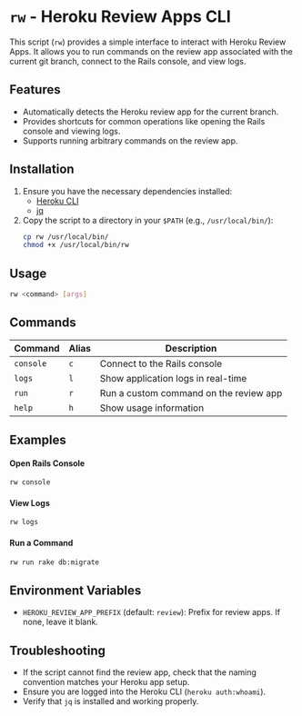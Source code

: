 `rw` - Heroku Review Apps CLI 
=============================

This script (`rw`) provides a simple interface to interact with Heroku Review Apps. It allows you to run commands on the review app associated with the current git branch, connect to the Rails console, and view logs.

Features
--------

- Automatically detects the Heroku review app for the current branch.
- Provides shortcuts for common operations like opening the Rails console and viewing logs.
- Supports running arbitrary commands on the review app.

Installation
------------

1. Ensure you have the necessary dependencies installed:
   - [Heroku CLI](https://devcenter.heroku.com/articles/heroku-cli)
   - [jq](https://stedolan.github.io/jq/)
2. Copy the script to a directory in your `$PATH` (e.g., `/usr/local/bin/`):
   ```sh
   cp rw /usr/local/bin/
   chmod +x /usr/local/bin/rw
   ```

Usage
-----

```sh
rw <command> [args]
```

Commands
--------

| Command   | Alias | Description                                      |
|-----------|-------|--------------------------------------------------|
| `console` | `c`   | Connect to the Rails console                    |
| `logs`    | `l`   | Show application logs in real-time              |
| `run`     | `r`   | Run a custom command on the review app          |
| `help`    | `h`   | Show usage information                          |

Examples
--------

#### Open Rails Console

```sh
rw console
```

#### View Logs

```sh
rw logs
```

#### Run a Command

```sh
rw run rake db:migrate
```

Environment Variables
---------------------

- `HEROKU_REVIEW_APP_PREFIX` (default: `review`): Prefix for review apps. If none, leave it blank.

Troubleshooting
---------------

- If the script cannot find the review app, check that the naming convention matches your Heroku app setup.
- Ensure you are logged into the Heroku CLI (`heroku auth:whoami`).
- Verify that `jq` is installed and working properly.


